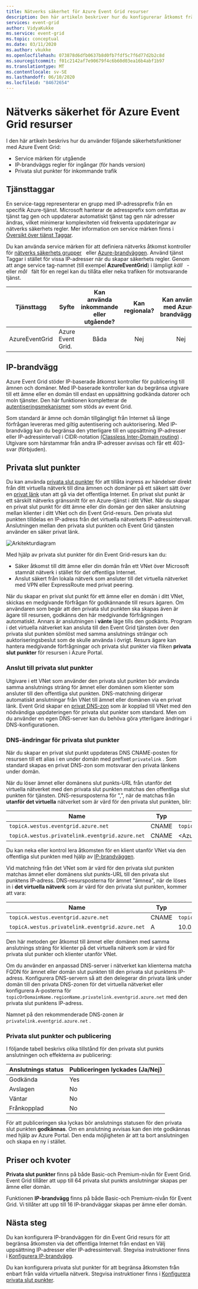 ```yaml
---
title: Nätverks säkerhet för Azure Event Grid resurser
description: Den här artikeln beskriver hur du konfigurerar åtkomst från privata slut punkter
services: event-grid
author: VidyaKukke
ms.service: event-grid
ms.topic: conceptual
ms.date: 03/11/2020
ms.author: vkukke
ms.openlocfilehash: 073878d6dfb0637b8d0fb7fdf5c7f6d77d2b2c8d
ms.sourcegitcommit: f01c2142af7e90679f4c6b60d03ea16b4abf1b97
ms.translationtype: MT
ms.contentlocale: sv-SE
ms.lasthandoff: 06/10/2020
ms.locfileid: "84672654"
---
```

# <a name="network-security-for-azure-event-grid-resources"></a>Nätverks säkerhet för Azure Event Grid resurser
I den här artikeln beskrivs hur du använder följande säkerhetsfunktioner med Azure Event Grid: 

- Service märken för utgående
- IP-brandväggs regler för ingångar (för hands version)
- Privata slut punkter för inkommande trafik


## <a name="service-tags"></a>Tjänsttaggar
En service-tagg representerar en grupp med IP-adressprefix från en specifik Azure-tjänst. Microsoft hanterar de adressprefix som omfattas av tjänst tag gen och uppdaterar automatiskt tjänst tag gen när adresser ändras, vilket minimerar komplexiteten vid frekventa uppdateringar av nätverks säkerhets regler. Mer information om service märken finns i [Översikt över tjänst Taggar](../virtual-network/service-tags-overview.md).

Du kan använda service märken för att definiera nätverks åtkomst kontroller för [nätverks säkerhets grupper](../virtual-network/security-overview.md#security-rules)   eller [Azure-brandväggen](../firewall/service-tags.md). Använd tjänst Taggar i stället för vissa IP-adresser när du skapar säkerhets regler. Genom att ange service tag-namnet (till exempel **AzureEventGrid**) i lämpligt *käll*   -eller *mål*   fält för en regel kan du tillåta eller neka trafiken för motsvarande tjänst.

| Tjänsttagg | Syfte | Kan använda inkommande eller utgående? | Kan regionala? | Kan använda med Azure-brandväggen? |
| --- | -------- |:---:|:---:|:---:|
| AzureEventGrid | Azure Event Grid. | Båda | Nej | Nej |


## <a name="ip-firewall"></a>IP-brandvägg 
Azure Event Grid stöder IP-baserade åtkomst kontroller för publicering till ämnen och domäner. Med IP-baserade kontroller kan du begränsa utgivare till ett ämne eller en domän till endast en uppsättning godkända datorer och moln tjänster. Den här funktionen kompletterar de [autentiseringsmekanismer](security-authentication.md) som stöds av event Grid.

Som standard är ämne och domän tillgängligt från Internet så länge förfrågan levereras med giltig autentisering och auktorisering. Med IP-brandvägg kan du begränsa den ytterligare till en uppsättning IP-adresser eller IP-adressintervall i CIDR-notation [(Classless Inter-Domain routing)](https://en.wikipedia.org/wiki/Classless_Inter-Domain_Routing) . Utgivare som härstammar från andra IP-adresser avvisas och får ett 403-svar (förbjuden).


## <a name="private-endpoints"></a>Privata slut punkter
Du kan använda [privata slut punkter](../private-link/private-endpoint-overview.md) för att tillåta ingress av händelser direkt från ditt virtuella nätverk till dina ämnen och domäner på ett säkert sätt över en [privat länk](../private-link/private-link-overview.md) utan att gå via det offentliga Internet. En privat slut punkt är ett särskilt nätverks gränssnitt för en Azure-tjänst i ditt VNet. När du skapar en privat slut punkt för ditt ämne eller din domän ger den säker anslutning mellan klienter i ditt VNet och din Event Grid-resurs. Den privata slut punkten tilldelas en IP-adress från det virtuella nätverkets IP-adressintervall. Anslutningen mellan den privata slut punkten och Event Grid tjänsten använder en säker privat länk.

![Arkitekturdiagram](./media/network-security/architecture-diagram.png)

Med hjälp av privata slut punkter för din Event Grid-resurs kan du:

- Säker åtkomst till ditt ämne eller din domän från ett VNet över Microsoft stamnät nätverk i stället för det offentliga Internet.
- Anslut säkert från lokala nätverk som ansluter till det virtuella nätverket med VPN eller ExpressRoute med privat peering.

När du skapar en privat slut punkt för ett ämne eller en domän i ditt VNet, skickas en medgivande förfrågan för godkännande till resurs ägaren. Om användaren som begär att den privata slut punkten ska skapas även är ägare till resursen, godkänns den här medgivande förfrågningen automatiskt. Annars är anslutningen i **vänte** läge tills den godkänts. Program i det virtuella nätverket kan ansluta till den Event Grid tjänsten över den privata slut punkten sömlöst med samma anslutnings strängar och auktoriseringsbeslut som de skulle använda i övrigt. Resurs ägare kan hantera medgivande förfrågningar och privata slut punkter via fliken **privata slut punkter** för resursen i Azure Portal.

### <a name="connect-to-private-endpoints"></a>Anslut till privata slut punkter
Utgivare i ett VNet som använder den privata slut punkten bör använda samma anslutnings sträng för ämnet eller domänen som klienter som ansluter till den offentliga slut punkten. DNS-matchning dirigerar automatiskt anslutningar från VNet till ämnet eller domänen via en privat länk. Event Grid skapar en [privat DNS-zon](../dns/private-dns-overview.md) som är kopplad till VNet med den nödvändiga uppdateringen för privata slut punkter som standard. Men om du använder en egen DNS-server kan du behöva göra ytterligare ändringar i DNS-konfigurationen.

### <a name="dns-changes-for-private-endpoints"></a>DNS-ändringar för privata slut punkter
När du skapar en privat slut punkt uppdateras DNS CNAME-posten för resursen till ett alias i en under domän med prefixet `privatelink` . Som standard skapas en privat DNS-zon som motsvarar den privata länkens under domän. 

När du löser ämnet eller domänens slut punkts-URL från utanför det virtuella nätverket med den privata slut punkten matchas den offentliga slut punkten för tjänsten. DNS-resursposterna för ",", när de matchas från **utanför det virtuella** nätverket som är värd för den privata slut punkten, blir:

| Name                                          | Typ      | Värde                                         |
| --------------------------------------------- | ----------| --------------------------------------------- |  
| `topicA.westus.eventgrid.azure.net`             | CNAME     | `topicA.westus.privatelink.eventgrid.azure.net` |
| `topicA.westus.privatelink.eventgrid.azure.net` | CNAME     | \<Azure traffic manager profile\>

Du kan neka eller kontrol lera åtkomsten för en klient utanför VNet via den offentliga slut punkten med hjälp av [IP-brandväggen](#ip-firewall). 

Vid matchning från det VNet som är värd för den privata slut punkten matchas ämnet eller domänens slut punkts-URL till den privata slut punktens IP-adress. DNS-resursposterna för ämnet "ämnea", när de löses in i **det virtuella nätverk** som är värd för den privata slut punkten, kommer att vara:

| Name                                          | Typ      | Värde                                         |
| --------------------------------------------- | ----------| --------------------------------------------- |  
| `topicA.westus.eventgrid.azure.net`             | CNAME     | `topicA.westus.privatelink.eventgrid.azure.net` |
| `topicA.westus.privatelink.eventgrid.azure.net` | A         | 10.0.0.5

Den här metoden ger åtkomst till ämnet eller domänen med samma anslutnings sträng för klienter på det virtuella nätverk som är värd för privata slut punkter och klienter utanför VNet.

Om du använder en anpassad DNS-server i nätverket kan klienterna matcha FQDN för ämnet eller domän slut punkten till den privata slut punktens IP-adress. Konfigurera DNS-servern så att den delegerar din privata länk under domän till den privata DNS-zonen för det virtuella nätverket eller konfigurera A-posterna för `topicOrDomainName.regionName.privatelink.eventgrid.azure.net` med den privata slut punktens IP-adress.

Namnet på den rekommenderade DNS-zonen är `privatelink.eventgrid.azure.net` .

### <a name="private-endpoints-and-publishing"></a>Privata slut punkter och publicering

I följande tabell beskrivs olika tillstånd för den privata slut punkts anslutningen och effekterna av publicering:

| Anslutnings status   |  Publiceringen lyckades (Ja/Nej) |
| ------------------ | -------------------------------|
| Godkända           | Yes                            |
| Avslagen           | No                             |
| Väntar            | No                             |
| Frånkopplad       | No                             |

För att publiceringen ska lyckas bör anslutnings statusen för den privata slut punkten **godkännas**. Om en anslutning avvisas kan den inte godkännas med hjälp av Azure Portal. Den enda möjligheten är att ta bort anslutningen och skapa en ny i stället.

## <a name="pricing-and-quotas"></a>Priser och kvoter
**Privata slut punkter** finns på både Basic-och Premium-nivån för Event Grid. Event Grid tillåter att upp till 64 privata slut punkts anslutningar skapas per ämne eller domän. 

Funktionen **IP-brandvägg** finns på både Basic-och Premium-nivån för Event Grid. Vi tillåter att upp till 16 IP-brandväggar skapas per ämne eller domän.

## <a name="next-steps"></a>Nästa steg
Du kan konfigurera IP-brandväggen för din Event Grid resurs för att begränsa åtkomsten via det offentliga Internet från endast en Välj uppsättning IP-adresser eller IP-adressintervall. Stegvisa instruktioner finns i [Konfigurera IP-brandvägg](configure-firewall.md).

Du kan konfigurera privata slut punkter för att begränsa åtkomsten från enbart från valda virtuella nätverk. Stegvisa instruktioner finns i [Konfigurera privata slut punkter](configure-private-endpoints.md).
